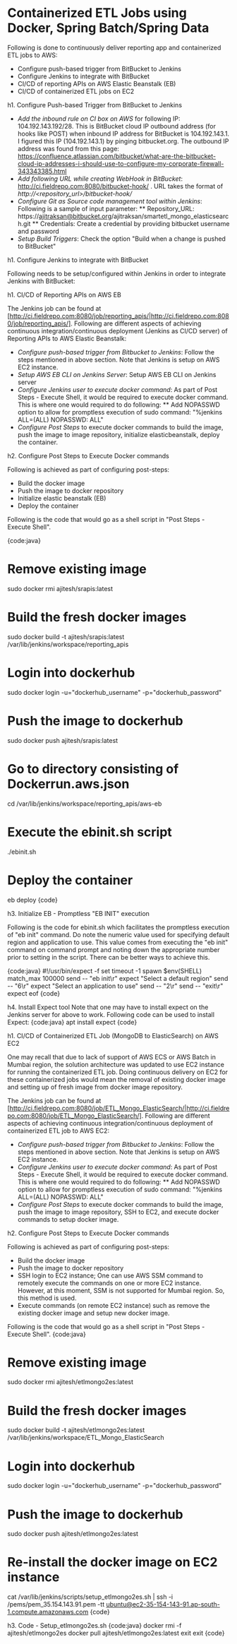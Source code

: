 # Containerized ETL Jobs using Docker, Spring Batch/Spring Data

Following is done to continuously deliver reporting app and containerized ETL jobs to AWS:

* Configure push-based trigger from BitBucket to Jenkins
* Configure Jenkins to integrate with BitBucket
* CI/CD of reporting APIs on AWS Elastic Beanstalk (EB)
* CI/CD of containerized ETL jobs on EC2


h1. Configure Push-based Trigger from BitBucket to Jenkins

* *Add the inbound rule on CI box on AWS* for following IP: 104.192.143.192/28. This is BitBucket cloud IP outbound address (for hooks like POST) when inbound IP address for BitBucket is 104.192.143.1. I figured this IP (104.192.143.1) by pinging bitbucket.org. The outbound IP address was found from this page: https://confluence.atlassian.com/bitbucket/what-are-the-bitbucket-cloud-ip-addresses-i-should-use-to-configure-my-corporate-firewall-343343385.html
* *Add following URL while creating WebHook in BitBucket*:  http://ci.fieldrepo.com:8080/bitbucket-hook/ . URL takes the format of *http://<repository_url>/bitbucket-hook/*
* *Configure Git as Source code management tool within Jenkins*: Following is a sample of input parameter:
** Repository_URL: https://ajitraksan@bitbucket.org/ajitraksan/smartetl_mongo_elasticsearch.git
** Credentials: Create a credential by providing bitbucket username and password
* *Setup Build Triggers*:  Check the option "Build when a change is pushed to BitBucket"

h1. Configure Jenkins to integrate with BitBucket

Following needs to be setup/configured within Jenkins in order to integrate Jenkins with BitBucket:
 

h1. CI/CD of Reporting APIs on AWS EB

The Jenkins job can be found at [http://ci.fieldrepo.com:8080/job/reporting_apis/|http://ci.fieldrepo.com:8080/job/reporting_apis/]. Following are different aspects of achieving continuous integration/continuous deployment (Jenkins as CI/CD server) of Reporting APIs to AWS Elastic Beanstalk:

* *Configure push-based trigger from Bitbucket to Jenkins*: Follow the steps mentioned in above section. Note that Jenkins is setup on AWS EC2 instance. 
* *Setup AWS EB CLI on Jenkins Server*: Setup AWS EB CLI on Jenkins server
* *Configure Jenkins user to execute docker command*: As part of Post Steps - Execute Shell, it would be required to execute docker command. This is where one would required to do following:
** Add  NOPASSWD option to allow for promptless execution of sudo command: "%jenkins ALL=(ALL) NOPASSWD: ALL" 
* *Configure Post Steps* to execute docker commands to build the image, push the image to image repository, initialize elasticbeanstalk, deploy the container.

h2. Configure Post Steps to Execute Docker commands
 
Following is achieved as part of configuring post-steps:

* Build the docker image
* Push the image to docker repository
* Initialize elastic beanstalk (EB)
* Deploy the container

Following is the code that would go as a shell script in "Post Steps - Execute Shell". 

{code:java}
# Remove existing image
sudo docker rmi ajitesh/srapis:latest

# Build the fresh docker images
sudo docker build -t ajitesh/srapis:latest /var/lib/jenkins/workspace/reporting_apis

# Login into dockerhub
sudo docker login -u="dockerhub_username" -p="dockerhub_password"

# Push the image to dockerhub
sudo docker push ajitesh/srapis:latest

# Go to directory consisting of Dockerrun.aws.json
cd /var/lib/jenkins/workspace/reporting_apis/aws-eb

# Execute the ebinit.sh script
./ebinit.sh

# Deploy the container
eb deploy
{code}

h3. Initialize EB - Promptless "EB INIT" execution

Following is the code for ebinit.sh which facilitates the promptless execution of "eb init" command. Do note the numeric value used for specifying default region and application to use. This value comes from executing the "eb init" command on command prompt and noting down the appropriate number prior to setting in the script. There can be better ways to achieve this. 

{code:java}
#!/usr/bin/expect -f
set timeout -1
spawn $env(SHELL)
match_max 100000
send -- "eb init\r"
expect  "Select a default region"
send -- "6\r"
expect "Select an application to use"
send -- "2\r"
send -- "exit\r"
expect eof
{code}

h4. Install Expect tool
Note that one may have to install expect on the Jenkins server for above to work. Following code can be used to install Expect:
{code:java}
apt install expect
{code}

h1. CI/CD of Containerized ETL Job (MongoDB to ElasticSearch) on AWS EC2

One may recall that due to lack of support of AWS ECS or AWS Batch in Mumbai region, the solution architecture was updated to use EC2 instance for running the containerized ETL job. Doing continuous delivery on EC2 for these containerized jobs would mean the removal of existing docker image and setting up of fresh image from docker image repository. 
 
The Jenkins job can be found at [http://ci.fieldrepo.com:8080/job/ETL_Mongo_ElasticSearch/|http://ci.fieldrepo.com:8080/job/ETL_Mongo_ElasticSearch/]. Following are different aspects of achieving continuous integration/continuous deployment of containerized ETL job to AWS EC2:

* *Configure push-based trigger from Bitbucket to Jenkins*: Follow the steps mentioned in above section. Note that Jenkins is setup on AWS EC2 instance. 
* *Configure Jenkins user to execute docker command*: As part of Post Steps - Execute Shell, it would be required to execute docker command. This is where one would required to do following:
** Add  NOPASSWD option to allow for promptless execution of sudo command: "%jenkins ALL=(ALL) NOPASSWD: ALL" 
* *Configure Post Steps* to execute docker commands to build the image, push the image to image repository, SSH to EC2, and execute docker commands to  setup docker image.

h2. Configure Post Steps to Execute Docker commands
 
Following is achieved as part of configuring post-steps:

* Build the docker image
* Push the image to docker repository
* SSH login to EC2 instance; One can use AWS SSM command to remotely execute the commands on one or more EC2 instance. However, at this moment, SSM is not supported for Mumbai region. So, this method is used.
* Execute commands (on remote EC2 instance) such as remove the existing docker image and setup new docker image.

Following is the code that would go as a shell script in "Post Steps - Execute Shell". 
{code:java}
# Remove existing image
sudo docker rmi ajitesh/etlmongo2es:latest

# Build the fresh docker images
sudo docker build -t ajitesh/etlmongo2es:latest /var/lib/jenkins/workspace/ETL_Mongo_ElasticSearch

# Login into dockerhub
sudo docker login -u="dockerhub_username" -p="dockerhub_password"

# Push the image to dockerhub
sudo docker push ajitesh/etlmongo2es:latest

# Re-install the docker image on EC2 instance
cat /var/lib/jenkins/scripts/setup_etlmongo2es.sh | ssh  -i /pems/pem_35.154.143.91.pem -tt ubuntu@ec2-35-154-143-91.ap-south-1.compute.amazonaws.com
{code}

h3. Code - Setup_etlmongo2es.sh
{code:java}
docker rmi -f ajitesh/etlmongo2es
docker pull ajitesh/etlmongo2es:latest
exit
exit
{code}
